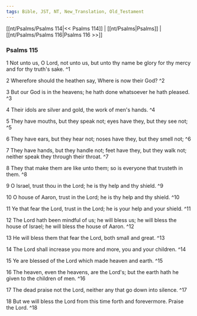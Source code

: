 ```yaml
---
tags: Bible, JST, NT, New_Translation, Old_Testament
---
```


[[nt/Psalms/Psalms 114|<< Psalms 114]] | [[nt/Psalms|Psalms]] | [[nt/Psalms/Psalms 116|Psalms 116 >>]]

### Psalms 115

1 Not unto us, O Lord, not unto us, but unto thy name be glory for thy mercy and for thy truth\'s sake.  ^1

2 Wherefore should the heathen say, Where is now their God?  ^2

3 But our God is in the heavens; he hath done whatsoever he hath pleased.  ^3

4 Their idols are silver and gold, the work of men\'s hands.  ^4

5 They have mouths, but they speak not; eyes have they, but they see not;  ^5

6 They have ears, but they hear not; noses have they, but they smell not;  ^6

7 They have hands, but they handle not; feet have they, but they walk not; neither speak they through their throat.  ^7

8 They that make them are like unto them; so is everyone that trusteth in them.  ^8

9 O Israel, trust thou in the Lord; he is thy help and thy shield.  ^9

10 O house of Aaron, trust in the Lord; he is thy help and thy shield.  ^10

11 Ye that fear the Lord, trust in the Lord; he is your help and your shield.  ^11

12 The Lord hath been mindful of us; he will bless us; he will bless the house of Israel; he will bless the house of Aaron.  ^12

13 He will bless them that fear the Lord, both small and great.  ^13

14 The Lord shall increase you more and more, you and your children.  ^14

15 Ye are blessed of the Lord which made heaven and earth.  ^15

16 The heaven, even the heavens, are the Lord\'s; but the earth hath he given to the children of men.  ^16

17 The dead praise not the Lord, neither any that go down into silence.  ^17

18 But we will bless the Lord from this time forth and forevermore. Praise the Lord.  ^18

 
